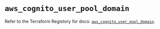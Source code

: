 # `aws_cognito_user_pool_domain`

Refer to the Terraform Registory for docs: [`aws_cognito_user_pool_domain`](https://registry.terraform.io/providers/hashicorp/aws/5.20.0/docs/resources/cognito_user_pool_domain).

